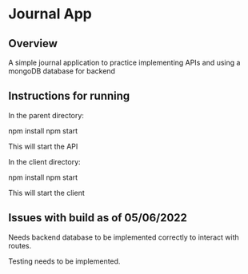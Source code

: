 # Journal App

## Overview
A simple journal application to practice implementing APIs and using a mongoDB database for backend

## Instructions for running
In the parent directory:

npm install
npm start

This will start the API

In the client directory: 

npm install
npm start

This will start the client

## Issues with build as of 05/06/2022

Needs backend database to be implemented correctly to interact with routes. 

Testing needs to be implemented.


